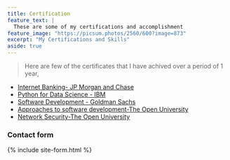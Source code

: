 ```yaml
---
title: Certification
feature_text: |
  These are some of my certifications and accomplishment
feature_image: "https://picsum.photos/2560/600?image=873"
excerpt: "My Certifications and Skills"
aside: true
---
```



> Here are few of the certificates that I have achived over a period of 1 year,

* [Internet Banking- JP Morgan and Chase](https://drive.google.com/file/d/12cwGJmtDIAF_tCJGLWv1A-rypjaNnq-K/view "Internet Banking- JP Morgan and Chase")
* [Python for Data Science - IBM](https://drive.google.com/file/d/1YTCX6TyVwG6Bm1dZWmYSph5p7u2sNjr6/view "Python for Data Science - IBM")
* [Software Development - Goldman Sachs](https://drive.google.com/file/d/1S9MVDPtb0HlyQ2yui_9z8HmEpgm-Dblt/view "Software Development - Goldman Sachs")
* [Approaches to software development-The Open University](https://drive.google.com/file/d/1SJPUX3ZcDyGIXwdNrsB7Zs2hPhC0f8m3/view "Approaches to software development-The Open University")
* [Network Security-The Open University](https://drive.google.com/file/d/1UC1peQHUcv2eB-uruMedFZtbk1ebNlaR/view "Network Security-The Open University")





### Contact form

{% include site-form.html %}



